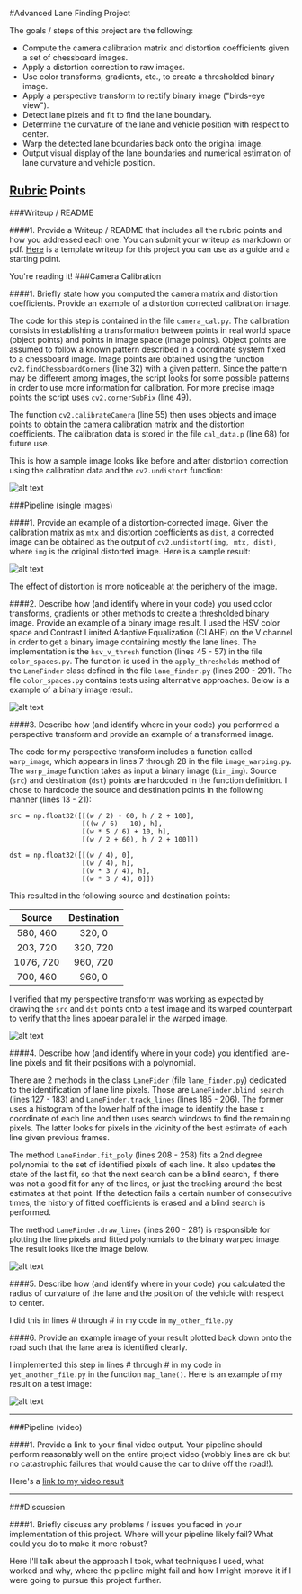 #Advanced Lane Finding Project

The goals / steps of this project are the following:

* Compute the camera calibration matrix and distortion coefficients given a set of chessboard images.
* Apply a distortion correction to raw images.
* Use color transforms, gradients, etc., to create a thresholded binary image.
* Apply a perspective transform to rectify binary image ("birds-eye view").
* Detect lane pixels and fit to find the lane boundary.
* Determine the curvature of the lane and vehicle position with respect to center.
* Warp the detected lane boundaries back onto the original image.
* Output visual display of the lane boundaries and numerical estimation of lane curvature and vehicle position.

[//]: # (Image References)

[image1]: ./output_images/undistorted.png "Undistorted"
[image2]: ./output_images/pipeline_undistorted.png "Road Transformed"
[image3]: ./output_images/binary_example.png "Binary Example"
[image4]: ./output_images/warped_lines.png "Warp Example"
[image5]: ./output_images/color_fit_lines.png "Fit Visual"
[image6]: ./examples/example_output.jpg "Output"
[video1]: ./project_video.mp4 "Video"

## [Rubric](https://review.udacity.com/#!/rubrics/571/view) Points

###Writeup / README

####1. Provide a Writeup / README that includes all the rubric points and how you addressed each one.  You can submit your writeup as markdown or pdf.  [Here](https://github.com/udacity/CarND-Advanced-Lane-Lines/blob/master/writeup_template.md) is a template writeup for this project you can use as a guide and a starting point.  

You're reading it!
###Camera Calibration

####1. Briefly state how you computed the camera matrix and distortion coefficients. Provide an example of a distortion corrected calibration image.

The code for this step is contained in the file `camera_cal.py`. The calibration consists in establishing a
transformation between points in real world space (object points) and points in image space (image points). Object
points are assumed to follow a known pattern described in a coordinate system fixed to a chessboard image. Image points
are obtained using the function `cv2.findChessboardCorners` (line 32) with a given pattern. Since the pattern may be different
among images, the script looks for some possible patterns in order to use more information for calibration. For more
precise image points the script uses `cv2.cornerSubPix` (line 49).

The function `cv2.calibrateCamera` (line 55) then uses objects and image points to obtain the camera calibration matrix and the
distortion coefficients. The calibration data is stored in the file `cal_data.p` (line 68) for future use.

This is how a sample image looks like before and after distortion correction using the calibration data and
the `cv2.undistort` function:

![alt text][image1]

###Pipeline (single images)

####1. Provide an example of a distortion-corrected image.
Given the calibration matrix as `mtx` and distortion coefficients as `dist`, a corrected image can be obtained as the
output of `cv2.undistort(img, mtx, dist)`, where `img` is the original distorted image. Here is a sample result:

![alt text][image2]

The effect of distortion is more noticeable at the periphery of the image.

####2. Describe how (and identify where in your code) you used color transforms, gradients or other methods to create a thresholded binary image.  Provide an example of a binary image result.
I used the HSV color space and Contrast Limited Adaptive Equalization (CLAHE) on the V channel in order to get a binary
image containing mostly the lane lines. The implementation is the `hsv_v_thresh` function (lines 45 - 57) in the file
`color_spaces.py`. The function is used in the `apply_thresholds` method of the `LaneFinder` class defined in the file
`lane_finder.py` (lines 290 - 291). The file `color_spaces.py` contains tests using alternative approaches. Below is a example of a binary image result.

![alt text][image3]

####3. Describe how (and identify where in your code) you performed a perspective transform and provide an example of a transformed image.

The code for my perspective transform includes a function called `warp_image`, which appears in lines 7 through 28 in
the file `image_warping.py`. The `warp_image` function takes as input a binary image (`bin_img`). Source (`src`) and
destination (`dst`) points are hardcoded in the function definition.  I chose to hardcode the source and destination
points in the following manner (lines 13 - 21):

```
src = np.float32([[(w / 2) - 60, h / 2 + 100],
                  [((w / 6) - 10), h],
                  [(w * 5 / 6) + 10, h],
                  [(w / 2 + 60), h / 2 + 100]])

dst = np.float32([[(w / 4), 0],
                  [(w / 4), h],
                  [(w * 3 / 4), h],
                  [(w * 3 / 4), 0]])
```
This resulted in the following source and destination points:

| Source        | Destination   | 
|:-------------:|:-------------:| 
| 580, 460      | 320, 0        | 
| 203, 720      | 320, 720      |
| 1076, 720     | 960, 720      |
| 700, 460      | 960, 0        |

I verified that my perspective transform was working as expected by drawing the `src` and `dst` points onto a test image and its warped counterpart to verify that the lines appear parallel in the warped image.

![alt text][image4]

####4. Describe how (and identify where in your code) you identified lane-line pixels and fit their positions with a polynomial.

There are 2 methods in the class `LaneFider` (file `lane_finder.py`) dedicated to the identification of lane line pixels. Those are
`LaneFinder.blind_search` (lines 127 - 183) and `LaneFinder.track_lines` (lines 185 - 206). The former uses a histogram
of the lower half of the image to identify the base x coordinate of each line and then uses search windows to find the
remaining pixels. The latter looks for pixels in the vicinity of the best estimate of each line given previous frames.

The method `LaneFinder.fit_poly` (lines 208 - 258) fits a 2nd degree polynomial to the set of identified pixels of each
line. It also updates the state of the last fit, so that the next search can be a blind search, if there was not a
good fit for any of the lines, or just the tracking around the best estimates at that point. If the detection fails a
certain number of consecutive times, the history of fitted coefficients is erased and a blind search is performed.

The method `LaneFinder.draw_lines` (lines 260 - 281) is responsible for plotting the line pixels and fitted polynomials to the binary
warped image. The result looks like the image below.

![alt text][image5]

####5. Describe how (and identify where in your code) you calculated the radius of curvature of the lane and the position of the vehicle with respect to center.

I did this in lines # through # in my code in `my_other_file.py`

####6. Provide an example image of your result plotted back down onto the road such that the lane area is identified clearly.

I implemented this step in lines # through # in my code in `yet_another_file.py` in the function `map_lane()`.  Here is an example of my result on a test image:

![alt text][image6]

---

###Pipeline (video)

####1. Provide a link to your final video output.  Your pipeline should perform reasonably well on the entire project video (wobbly lines are ok but no catastrophic failures that would cause the car to drive off the road!).

Here's a [link to my video result](./project_video.mp4)

---

###Discussion

####1. Briefly discuss any problems / issues you faced in your implementation of this project.  Where will your pipeline likely fail?  What could you do to make it more robust?

Here I'll talk about the approach I took, what techniques I used, what worked and why, where the pipeline might fail and how I might improve it if I were going to pursue this project further.  

